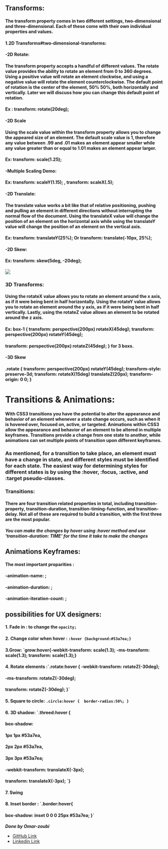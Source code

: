 ## Transforms:
#### The transform property comes in two different settings, two-dimensional and three-dimensional. Each of these come with their own individual properties and values.

#### 1.2D Transforms#two-dimensional-transforms:
#### -2D Rotate:
#### The transform property accepts a handful of different values. The rotate value provides the ability to rotate an element from 0 to 360 degrees. Using a positive value will rotate an element clockwise, and using a negative value will rotate the element counterclockwise. The default point of rotation is the center of the element, 50% 50%, both horizontally and vertically. Later we will discuss how you can change this default point of rotation.

#### Ex : transform: rotate(20deg);

#### -2D Scale
#### Using the scale value within the transform property allows you to change the appeared size of an element. The default scale value is 1, therefore any value between .99 and .01 makes an element appear smaller while any value greater than or equal to 1.01 makes an element appear larger.
#### Ex:  transform: scale(1.25);

#### -Multiple Scaling Demo:
#### Ex:  transform: scaleY(1.15);  ,    transform: scaleX(.5);


#### -2D Translate:
#### The translate value works a bit like that of relative positioning, pushing and pulling an element in different directions without interrupting the normal flow of the document. Using the translateX value will change the position of an element on the horizontal axis while using the translateY value will change the position of an element on the vertical axis.

#### Ex:  transform: translateY(25%); Or   transform: translate(-10px, 25%);

#### -2D Skew:
#### Ex:  transform: skew(5deg, -20deg);

![](https://miro.medium.com/max/1440/1*_NVMTnvHTM9teQxrVRlDeg.png)

### 3D Transforms:
#### Using the rotateX value allows you to rotate an element around the x axis, as if it were being bent in half horizontally. Using the rotateY value allows you to rotate an element around the y axis, as if it were being bent in half vertically. Lastly, using the rotateZ value allows an element to be rotated around the z axis.
#### Ex: box-1 {  transform: perspective(200px) rotateX(45deg);   transform: perspective(200px) rotateY(45deg);
####   transform: perspective(200px) rotateZ(45deg); } for 3 boxs.

#### -3D Skew
#### .rotate {   transform: perspective(200px) rotateY(45deg); transform-style: preserve-3d;   transform: rotateX(15deg) translateZ(20px);   transform-origin: 0 0; }

# Transitions & Animations:
#### With CSS3 transitions you have the potential to alter the appearance and behavior of an element whenever a state change occurs, such as when it is hovered over, focused on, active, or targeted. Animations within CSS3 allow the appearance and behavior of an element to be altered in multiple keyframes. Transitions provide a change from one state to another, while animations can set multiple points of transition upon different keyframes.
 
 ### As mentioned, for a transition to take place, an element must have a change in state, and different styles must be identified for each state. The easiest way for determining styles for different states is by using the :hover, :focus, :active, and :target pseudo-classes.

### Transitions:
#### There are four transition related properties in total, including transition-property, transition-duration, transition-timing-function, and transition-delay. Not all of these are required to build a transition, with the first three are the most popular.


***You can make the changes by hover using :hover method and use 'transition-duration: TIME' for the time it take to make the changes***

## Animations Keyframes:
#### The most important proparities :
#### -animation-name: ;
#### -animation-duration: ;
#### -animation-iteration-count: ;



## possibilities for UX designers:
#### 1. Fade in : to change the `opacity;`
#### 2. Change color when hover : `:hover {background:#53a7ea;}`
#### 3.Grow: `grow:hover{-webkit-transform: scale(1.3); -ms-transform: scale(1.3); transform: scale(1.3);}
#### 4. Rotate elements :`.rotate:hover {  -webkit-transform: rotateZ(-30deg); 
#### -ms-transform: rotateZ(-30deg); 
#### transform: rotateZ(-30deg); }`
#### 5. Square to circle: `.circle:hover {  border-radius:50%; }`
#### 6. 3D shadow: `.threed:hover {
####        box-shadow:
####                1px 1px #53a7ea,
####                2px 2px #53a7ea,
####                3px 3px #53a7ea;
####        -webkit-transform: translateX(-3px);
####        transform: translateX(-3px); `}
#### 7. Swing
#### 8. Inset border : `.border:hover{
####        box-shadow: inset 0 0 0 25px #53a7ea; }` 



***Done by Omar-zoubi***
- [GitHub Link](https://github.com/Omar-zoubi)
- [Linkedin Link](https://www.linkedin.com/in/omar-alzoubi-54034bb4/)
